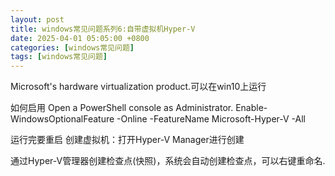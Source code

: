 ```yaml
---
layout: post
title: windows常见问题系列6:自带虚拟机Hyper-V
date: 2025-04-01 05:05:00 +0800
categories: [windows常见问题]
tags: [windows常见问题]
---
```

Microsoft's hardware virtualization product.可以在win10上运行

如何启用
Open a PowerShell console as Administrator.
Enable-WindowsOptionalFeature -Online -FeatureName Microsoft-Hyper-V -All

运行完要重启
创建虚拟机：打开Hyper-V Manager进行创建

通过Hyper-V管理器创建检查点(快照)，系统会自动创建检查点，可以右键重命名.